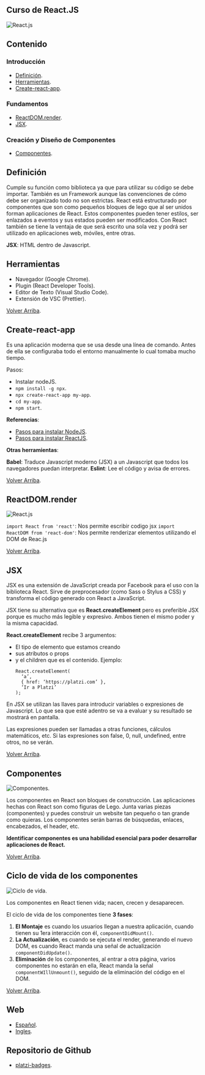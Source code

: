## Curso de React.JS

![React.js](https://dwglogo.com/wp-content/uploads/2017/09/1460px-React_logo.png)

## Contenido

### Introducción

- [Definición](#Definición).
- [Herramientas](#Herramientas).
- [Create-react-app](#Create-react-app).

### Fundamentos

- [ReactDOM.render](#ReactDOM.render).
- [JSX](#JSX).

### Creación y Diseño de Componentes

- [Componentes](#Componentes?).

## Definición

Cumple su función como biblioteca ya que para utilizar su código se debe importar. También es un Framework aunque las convenciones de cómo debe ser organizado todo no son estrictas. React está estructurado por componentes que son como pequeños bloques de lego que al ser unidos forman aplicaciones de React. Estos componentes pueden tener estilos, ser enlazados a eventos y sus estados pueden ser modificados.
Con React también se tiene la ventaja de que será escrito una sola vez y podrá ser utilizado en aplicaciones web, móviles, entre otras.

**JSX**: HTML dentro de Javascript.

## Herramientas

- Navegador (Google Chrome).
- Plugin (React Developer Tools).
- Editor de Texto (Visual Studio Code).
- Extensión de VSC (Prettier).

[Volver Arriba](#Contenido).

## Create-react-app

Es una aplicación moderna que se usa desde una línea de comando. Antes de ella se configuraba todo el entorno manualmente lo cual tomaba mucho tiempo.

Pasos:

- Instalar nodeJS.
- `npm install -g npx`.
- `npx create-react-app my-app`.
- `cd my-app`.
- `npm start`.

**Referencias**:

- [Pasos para instalar NodeJS](https://platzi.com/clases/1759-fundamentos-node/25640-instalacion-de-nodejs/).
- [Pasos para instalar ReactJS](https://create-react-app.dev/docs/getting-started/).

**Otras herramientas**:

**Babel**: Traduce Javascript moderno (JSX) a un Javascript que todos los navegadores puedan interpretar.
**Eslint**: Lee el código y avisa de errores.

[Volver Arriba](#Contenido).

## ReactDOM.render

![React.js](https://i.imgur.com/WN9YFEW.png)

`import React from 'react'`: Nos permite escribir codigo jsx
`import ReactDOM from 'react-dom'`: Nos permite renderizar elementos utilizando el DOM de Reac.js

[Volver Arriba](#Contenido).

## JSX

JSX es una extensión de JavaScript creada por Facebook para el uso con la biblioteca React. Sirve de preprocesador (como Sass o Stylus a CSS) y transforma el código generado con React a JavaScript.

JSX tiene su alternativa que es **React.createElement** pero es preferible JSX porque es mucho más legible y expresivo. Ambos tienen el mismo poder y la misma capacidad.

**React.createElement** recibe 3 argumentos:

- El tipo de elemento que estamos creando
- sus atributos o props
- y el children que es el contenido.
  Ejemplo:
  ```
  React.createElement(
    ‘a’,
    { href: ‘https://platzi.com’ },
    ‘Ir a Platzi’
  );
  ```

En JSX se utilizan las llaves para introducir variables o expresiones de Javascript. Lo que sea que esté adentro se va a evaluar y su resultado se mostrará en pantalla.

Las expresiones pueden ser llamadas a otras funciones, cálculos matemáticos, etc. Si las expresiones son false, 0, null, undefined, entre otros, no se verán.

[Volver Arriba](#Contenido).

## Componentes

![Componentes](https://www.techdiagonal.com/wp-content/uploads/2019/08/React-components-blog-image.jpg).

Los componentes en React son bloques de construcción.
Las aplicaciones hechas con React son como figuras de Lego. Junta varias piezas (componentes) y puedes construir un website tan pequeño o tan grande como quieras.
Los componentes serán barras de búsquedas, enlaces, encabezados, el header, etc.

**Identificar componentes es una habilidad esencial para poder desarrollar aplicaciones de React.**

[Volver Arriba](#Contenido).

## Ciclo de vida de los componentes

![Ciclo de vida](https://www.groloop.com/wp-content/uploads/2019/03/diagrama-ciclo-de-vida.png).

Los componentes en React tienen vida; nacen, crecen y desaparecen.

El ciclo de vida de los componentes tiene **3 fases**:

1. **El Montaje** es cuando los usuarios llegan a nuestra aplicación, cuando tienen su 1era interacción con él, `componentDidMount()`.
2. **La Actualización**, es cuando se ejecuta el render, generando el nuevo DOM, es cuando React manda una señal de actualización `componentDidUpdate()`.
3. **Eliminación** de los componentes, al entrar a otra página, varios componentes no estarán en ella, React manda la señal `componentWIllUnmount()`, seguido de la eliminación del código en el DOM.

[Volver Arriba](#Contenido).

## Web

- [Español](https://es.reactjs.org/).
- [Ingles](https://reactjs.org/).

## Repositorio de Github

- [platzi-badges](https://github.com/sparragus/platzi-badges).
